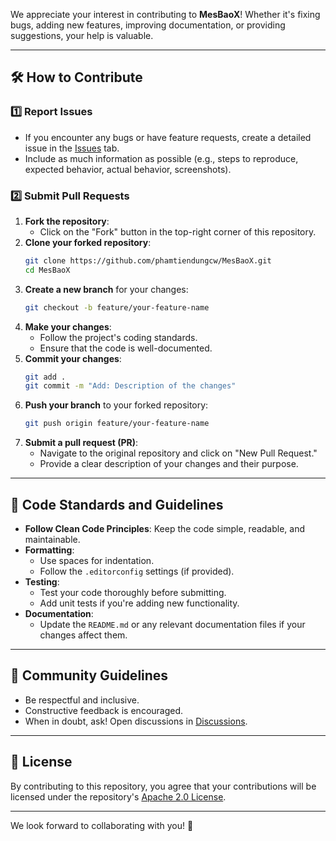 We appreciate your interest in contributing to **MesBaoX**! Whether it's fixing bugs, adding new features, improving documentation, or providing suggestions, your help is valuable.

---

## 🛠️ How to Contribute

### 1️⃣ **Report Issues**
- If you encounter any bugs or have feature requests, create a detailed issue in the [Issues](https://github.com/phamtiendungcw/MesBaoX/issues) tab.
- Include as much information as possible (e.g., steps to reproduce, expected behavior, actual behavior, screenshots).

### 2️⃣ **Submit Pull Requests**
1. **Fork the repository**:
   - Click on the "Fork" button in the top-right corner of this repository.
2. **Clone your forked repository**:
   ```bash
   git clone https://github.com/phamtiendungcw/MesBaoX.git
   cd MesBaoX
   ```
3. **Create a new branch** for your changes:
   ```bash
   git checkout -b feature/your-feature-name
   ```
4. **Make your changes**:
   - Follow the project's coding standards.
   - Ensure that the code is well-documented.
5. **Commit your changes**:
   ```bash
   git add .
   git commit -m "Add: Description of the changes"
   ```
6. **Push your branch** to your forked repository:
   ```bash
   git push origin feature/your-feature-name
   ```
7. **Submit a pull request (PR)**:
   - Navigate to the original repository and click on "New Pull Request."
   - Provide a clear description of your changes and their purpose.

---

## 🧪 Code Standards and Guidelines
- **Follow Clean Code Principles**: Keep the code simple, readable, and maintainable.
- **Formatting**:
  - Use spaces for indentation.
  - Follow the `.editorconfig` settings (if provided).
- **Testing**:
  - Test your code thoroughly before submitting.
  - Add unit tests if you're adding new functionality.
- **Documentation**:
  - Update the `README.md` or any relevant documentation files if your changes affect them.

---

## 💬 Community Guidelines
- Be respectful and inclusive.
- Constructive feedback is encouraged.
- When in doubt, ask! Open discussions in [Discussions](https://github.com/phamtiendungcw/MesBaoX/discussions).

---

## 📝 License
By contributing to this repository, you agree that your contributions will be licensed under the repository's [Apache 2.0 License](LICENSE.txt).

---

We look forward to collaborating with you! 🚀
